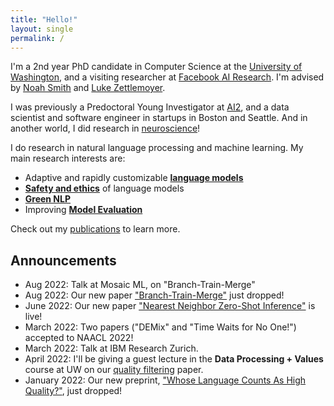 ```yaml
---
title: "Hello!"
layout: single
permalink: /
---
```


I'm a 2nd year PhD candidate in Computer Science at the [University of Washington](https://www.cs.washington.edu/), and a visiting researcher at [Facebook AI Research](https://ai.facebook.com/). I'm advised by [Noah Smith](https://nasmith.github.io/) and [Luke Zettlemoyer](https://www.cs.washington.edu/people/faculty/lsz).

I was previously a Predoctoral Young Investigator at [AI2](http://allenai.org), and a data scientist and software engineer in startups in Boston and Seattle. And in another world, I did research in [neuroscience](#neuroscience)!


I do research in natural language processing and machine learning. My main research interests are:

 * <span style="color:#add8e6"><i class="fas fa-wind"></i></span> Adaptive and rapidly customizable [**language models**](https://suchin.io/publications/#adaptive-language-models)
 * <span style="color:#daa520"><i class="fas fa-shield-alt"></i></span>  [**Safety and ethics**](https://suchin.io/publications/#safety-and-ethics) of language models
 * <span style="color:#32cd77"><i class="fas fa-leaf"></i></span> [**Green NLP**](https://suchin.io/publications/#green-nlp)
 * <span style="color:#ff0088"><i class="fas fa-sort-amount-down"></i></span> Improving [**Model Evaluation**](https://suchin.io/publications/#evaluation)

Check out my [publications](https://suchin.io/publications) to learn more. 

## Announcements
* Aug 2022: Talk at Mosaic ML, on "Branch-Train-Merge"
* Aug 2022: Our new paper ["Branch-Train-Merge"](https://arxiv.org/abs/2208.03306) just dropped!
* June 2022: Our new paper ["Nearest Neighbor Zero-Shot Inference"](https://suchin.io/assets/knnprompt.pdf) is live!
* March 2022: Two papers ("DEMix" and "Time Waits for No One!") accepted to NAACL 2022!
* March 2022: Talk at IBM Research Zurich.
* April 2022: I'll be giving a guest lecture in the **Data Processing + Values** course at UW on our [quality filtering](https://arxiv.org/abs/2201.10474) paper.
* January 2022: Our new preprint, ["Whose Language Counts As High Quality?"](https://arxiv.org/abs/2201.10474), just dropped!
